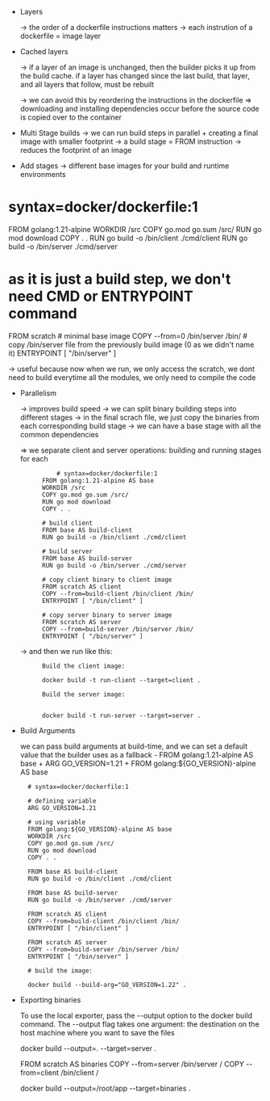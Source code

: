 * Layers

    -> the order of a dockerfile instructions matters
    -> each instrution of a dockerfile = image layer

* Cached layers

    -> if a layer of an image is unchanged, then the builder picks it up from the build cache. if a layer has changed since the last build, that layer, and all layers that follow, must be rebuilt

    -> we can avoid this by reordering the instructions in the dockerfile => downloading and installing dependencies occur before the source code is copied over to the container

* Multi Stage builds
    -> we can run build steps in parallel + creating a final image with smaller footprint
    -> a build stage = FROM instruction
    -> reduces the footprint of an image

* Add stages
    -> different base images for your build and runtime environments

# syntax=docker/dockerfile:1
FROM golang:1.21-alpine
WORKDIR /src
COPY go.mod go.sum /src/
RUN go mod download
COPY . .
RUN go build -o /bin/client ./cmd/client
RUN go build -o /bin/server ./cmd/server
# as it is just a build step, we don't need CMD or ENTRYPOINT command

FROM scratch # minimal base image
COPY --from=0 /bin/server /bin/ # copy /bin/server file from the previously build image (0 as we didn't name it)
ENTRYPOINT [ "/bin/server" ]


-> useful because now when we run, we only access the scratch, we dont need to build everytime all the modules, we only need to compile the code

* Parallelism

    -> improves build speed
    -> we can split binary building steps into different stages
    -> in the final scrach file, we just copy the binaries from each corresponding build stage
    -> we can have a base stage with all the common dependencies

    => we separate client and server operations: building and running stages for each

                # syntax=docker/dockerfile:1
            FROM golang:1.21-alpine AS base
            WORKDIR /src
            COPY go.mod go.sum /src/
            RUN go mod download
            COPY . .

            # build client
            FROM base AS build-client
            RUN go build -o /bin/client ./cmd/client

            # build server
            FROM base AS build-server
            RUN go build -o /bin/server ./cmd/server

            # copy client binary to client image
            FROM scratch AS client
            COPY --from=build-client /bin/client /bin/
            ENTRYPOINT [ "/bin/client" ]

            # copy server binary to server image
            FROM scratch AS server
            COPY --from=build-server /bin/server /bin/
            ENTRYPOINT [ "/bin/server" ]


    -> and then we run like this:

            Build the client image:

            docker build -t run-client --target=client .

            Build the server image:


            docker build -t run-server --target=server .

* Build Arguments

    we can pass build arguments at build-time, and we can set a default value that the builder uses as a fallback
        - FROM golang:1.21-alpine AS base
        + ARG GO_VERSION=1.21
        + FROM golang:${GO_VERSION}-alpine AS base

        # syntax=docker/dockerfile:1

        # defining variable
        ARG GO_VERSION=1.21

        # using variable
        FROM golang:${GO_VERSION}-alpine AS base
        WORKDIR /src
        COPY go.mod go.sum /src/
        RUN go mod download
        COPY . .

        FROM base AS build-client
        RUN go build -o /bin/client ./cmd/client

        FROM base AS build-server
        RUN go build -o /bin/server ./cmd/server

        FROM scratch AS client
        COPY --from=build-client /bin/client /bin/
        ENTRYPOINT [ "/bin/client" ]

        FROM scratch AS server
        COPY --from=build-server /bin/server /bin/
        ENTRYPOINT [ "/bin/server" ]

        # build the image:

        docker build --build-arg="GO_VERSION=1.22" .


* Exporting binaries

    To use the local exporter, pass the --output option to the docker build command. The --output flag takes one argument: the destination on the host machine where you want to save the files

    docker build --output=. --target=server .

    
    FROM scratch AS binaries
    COPY --from=server /bin/server /
    COPY --from=client /bin/client /

    docker build --output=/root/app --target=binaries .